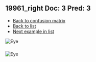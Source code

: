 ## 19961_right Doc: 3 Pred: 3
- [Back to confusion matrix](https://github.com/juliandewit/kaggle_retinopathy/blob/master/matrix.md)
- [Back to list](https://github.com/juliandewit/kaggle_retinopathy/blob/master/lists/33/list.md)
- [Next example in list](https://github.com/juliandewit/kaggle_retinopathy/blob/master/lists/33/20/2016_right.md)

![Eye](https://retinopaty.blob.core.windows.net/size1024/19961_right_3.jpeg)

### 

![Eye]()
